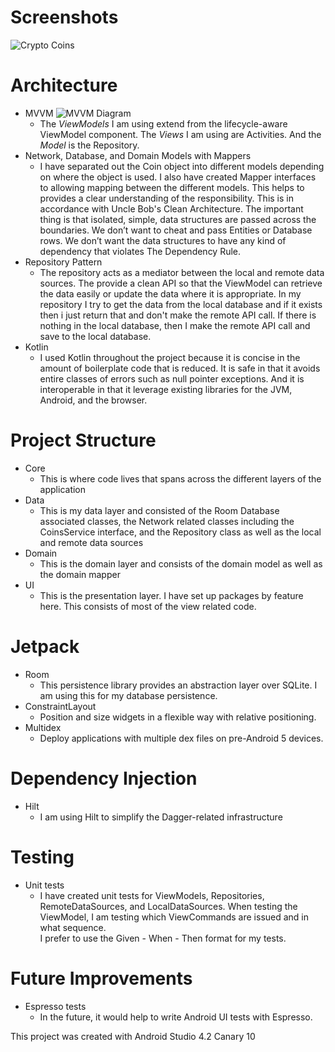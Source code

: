 # Screenshots
![Crypto Coins](crypto_coins_screenshot.png)

# Architecture

* MVVM ![MVVM Diagram](https://developer.android.com/topic/libraries/architecture/images/final-architecture.png)
    * The *ViewModels* I am using extend from the lifecycle-aware ViewModel component. The *Views*
    I am using are Activities. And the *Model* is the Repository.
* Network, Database, and Domain Models with Mappers
    * I have separated out the Coin object into different models depending on where the object
    is used. I also have created Mapper interfaces to allowing mapping between the different models.
    This helps to provides a clear understanding of the responsibility. This is in accordance with
    Uncle Bob's Clean Architecture. The important thing is that isolated, simple, data structures
    are passed across the boundaries. We don’t want to cheat and pass Entities or Database rows. We
    don’t want the data structures to have any kind of dependency that violates The Dependency Rule.
* Repository Pattern
    * The repository acts as a mediator between the local and remote data sources. The provide a
    clean API so that the ViewModel can retrieve the data easily or update the data where it is
    appropriate. In my repository I try to get the data from the local database and if it exists
    then i just return that and don't make the remote API call. If there is nothing in the local
    database, then I make the remote API call and save to the local database.
* Kotlin
    * I used Kotlin throughout the project because it is concise in the amount of boilerplate code
    that is reduced. It is safe in that it avoids entire classes of errors such as null pointer
    exceptions. And it is interoperable in that it leverage existing libraries for the JVM, Android,
    and the browser.

# Project Structure
* Core
    * This is where code lives that spans across the different layers of the application
* Data
    * This is my data layer and consisted of the Room Database associated classes, the Network
    related classes including the CoinsService interface, and the Repository class as well as
    the local and remote data sources
* Domain
    * This is the domain layer and consists of the domain model as well as the domain mapper
* UI
    * This is the presentation layer. I have set up packages by feature here. This consists of most
    of the view related code.

# Jetpack
* Room
    * This persistence library provides an abstraction layer over SQLite. I am using this for my
    database persistence.
* ConstraintLayout
    * Position and size widgets in a flexible way with relative positioning.    
* Multidex
    * Deploy applications with multiple dex files on pre-Android 5 devices.

# Dependency Injection
* Hilt
    * I am using Hilt to simplify the Dagger-related infrastructure

# Testing
* Unit tests
    * I have created unit tests for ViewModels, Repositories, RemoteDataSources, and LocalDataSources.
    When testing the ViewModel, I am testing which ViewCommands are issued and in what sequence.  
    I prefer to use the Given - When - Then format for my tests.

# Future Improvements
* Espresso tests
    * In the future, it would help to write Android UI tests with Espresso.


This project was created with Android Studio 4.2 Canary 10
